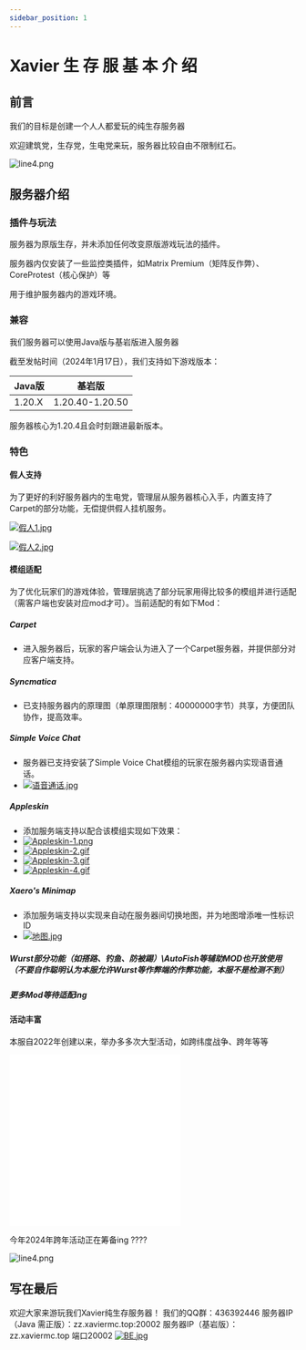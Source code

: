 ```yaml
---
sidebar_position: 1
---
```


# **Xavier 生 存 服 基 本 介 绍**

## **前言**

我们的目标是创建一个人人都爱玩的纯生存服务器

欢迎建筑党，生存党，生电党来玩，服务器比较自由不限制红石。

![line4.png](https://klpbbs.com/static/image/hrline/line4.png)

## **服务器介绍**

### **插件与玩法**

服务器为原版生存，并未添加任何改变原版游戏玩法的插件。

服务器内仅安装了一些监控类插件，如Matrix Premium（矩阵反作弊）、CoreProtest（核心保护）等

用于维护服务器内的游戏环境。

### **兼容**

我们服务器可以使用Java版与基岩版进入服务器

截至发帖时间（2024年1月17日），我们支持如下游戏版本：

| Java版 | 基岩版 |
| --- | --- |
| 1.20.X | 1.20.40-1.20.50 |

服务器核心为1.20.4且会时刻跟进最新版本。

### **特色**

#### **假人支持**

为了更好的利好服务器内的生电党，管理层从服务器核心入手，内置支持了Carpet的部分功能，无偿提供假人挂机服务。

[![假人1.jpg](https://img1.imgtp.com/2024/01/17/nilqqo4a.jpg)](https://img1.imgtp.com/2024/01/17/nilqqo4a.jpg)

[![假人2.jpg](https://img1.imgtp.com/2024/01/17/OX4BJYkp.jpg)](https://img1.imgtp.com/2024/01/17/OX4BJYkp.jpg)

#### **模组适配**

为了优化玩家们的游戏体验，管理层挑选了部分玩家用得比较多的模组并进行适配（需客户端也安装对应mod才可）。当前适配的有如下Mod：

##### **Carpet**

* 进入服务器后，玩家的客户端会认为进入了一个Carpet服务器，并提供部分对应客户端支持。

##### **Syncmatica**

* 已支持服务器内的原理图（单原理图限制：40000000字节）共享，方便团队协作，提高效率。

##### **Simple Voice Chat**

* 服务器已支持安装了Simple Voice Chat模组的玩家在服务器内实现语音通话。
* [![语音通话.jpg](https://img1.imgtp.com/2024/01/17/lXs2jIfL.jpg)](https://img1.imgtp.com/2024/01/17/lXs2jIfL.jpg)

##### **Appleskin**

* 添加服务端支持以配合该模组实现如下效果：
* [![Appleskin-1.png](https://img1.imgtp.com/2024/01/17/EacOiLsc.png)](https://img1.imgtp.com/2024/01/17/EacOiLsc.png)
* [![Appleskin-2.gif](https://img1.imgtp.com/2024/01/17/3V7oWPsg.gif)](https://img1.imgtp.com/2024/01/17/3V7oWPsg.gif)
* [![Appleskin-3.gif](https://img1.imgtp.com/2024/01/17/JNBDekZA.gif)](https://img1.imgtp.com/2024/01/17/JNBDekZA.gif)
* [![Appleskin-4.gif](https://img1.imgtp.com/2024/01/17/kkdD91Tu.gif)](https://img1.imgtp.com/2024/01/17/kkdD91Tu.gif)

##### **Xaero's Minimap**

* 添加服务端支持以实现来自动在服务器间切换地图，并为地图增添唯一性标识ID
* [![地图.jpg](https://img1.imgtp.com/2024/01/17/C77aZunC.jpg)](https://img1.imgtp.com/2024/01/17/C77aZunC.jpg)

##### Wurst部分功能（如搭路、钓鱼、防被踢）\AutoFish等辅助MOD也开放使用（不要自作聪明认为本服允许Wurst等作弊端的作弊功能，本服不是检测不到）

##### **更多Mod等待适配ing**

#### **活动丰富**

本服自2022年创建以来，举办多多次大型活动，如跨纬度战争、跨年等等

<iframe src="//player.bilibili.com/player.html?aid=308091169&bvid=BV1UA411R7Mp&cid=973633184&p=1" scrolling="no" border="0" frameborder="no" framespacing="0" allowfullscreen="true"> </iframe>
<iframe src="//player.bilibili.com/player.html?aid=778143945&bvid=BV1Fy4y1d7mz&cid=975668830&p=1" scrolling="no" border="0" frameborder="no" framespacing="0" allowfullscreen="true"> </iframe>

今年2024年跨年活动正在筹备ing ????

![line4.png](https://klpbbs.com/static/image/hrline/line4.png)

## **写在最后**

欢迎大家来游玩我们Xavier纯生存服务器！
我们的QQ群：436392446
服务器IP（Java 需正版）：zz.xaviermc.top:20002
服务器IP（基岩版）：zz.xaviermc.top 端口20002
[![BE.jpg](https://img1.imgtp.com/2024/01/17/rgTM3PAz.jpg)](https://img1.imgtp.com/2024/01/17/rgTM3PAz.jpg)

